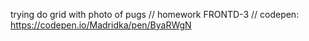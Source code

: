trying do grid with photo of pugs // homework FRONTD-3 // codepen: https://codepen.io/Madridka/pen/ByaRWgN
